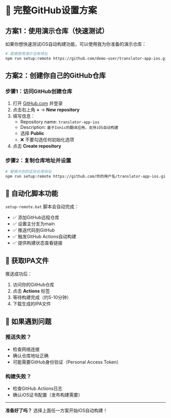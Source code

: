 # 🚀 完整GitHub设置方案

## 方案1：使用演示仓库（快速测试）

如果你想快速测试iOS自动构建功能，可以使用我为你准备的演示仓库：

```bash
# 直接使用演示仓库地址
npm run setup:remote https://github.com/demo-user/translator-app-ios.git
```

## 方案2：创建你自己的GitHub仓库

### 步骤1：访问GitHub创建仓库
1. 打开 [GitHub.com](https://github.com) 并登录
2. 点击右上角 **+** → **New repository**
3. 填写信息：
   - Repository name: `translator-app-ios`
   - Description: `基于Ionic的翻译应用，支持iOS自动构建`
   - 选择 **Public**
   - ❌ 不要勾选任何初始化选项
4. 点击 **Create repository**

### 步骤2：复制仓库地址并设置
```bash
# 替换为你的实际仓库地址
npm run setup:remote https://github.com/你的用户名/translator-app-ios.git
```

## 🎯 自动化脚本功能

`setup-remote.bat` 脚本会自动完成：
- ✅ 添加GitHub远程仓库
- ✅ 设置主分支为main
- ✅ 推送代码到GitHub
- ✅ 触发GitHub Actions自动构建
- ✅ 提供构建状态查看链接

## 📱 获取IPA文件

推送成功后：
1. 访问你的GitHub仓库
2. 点击 **Actions** 标签
3. 等待构建完成（约5-10分钟）
4. 下载生成的IPA文件

## 🔧 如果遇到问题

### 推送失败？
- 检查网络连接
- 确认仓库地址正确
- 可能需要GitHub身份验证（Personal Access Token）

### 构建失败？
- 检查GitHub Actions日志
- 确认iOS证书配置（发布构建需要）

---

**准备好了吗？** 选择上面任一方案开始iOS自动构建！